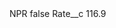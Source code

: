 <?xml version="1.0" encoding="UTF-8"?>
<CustomMetadata xmlns="http://soap.sforce.com/2006/04/metadata" xmlns:xsi="http://www.w3.org/2001/XMLSchema-instance" xmlns:xsd="http://www.w3.org/2001/XMLSchema">
    <label>NPR</label>
    <protected>false</protected>
    <values>
        <field>Rate__c</field>
        <value xsi:type="xsd:double">116.9</value>
    </values>
</CustomMetadata>
